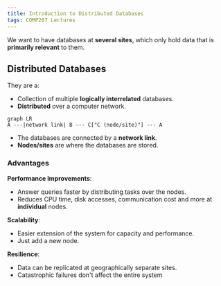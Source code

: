 ```yaml
---
title: Introduction to Distributed Databases
tags: COMP207 Lectures
---
```

We want to have databases at **several sites**, which only hold data that is **primarily relevant** to them.

## Distributed Databases
They are a:

* Collection of multiple **logically interrelated** databases.
* **Distributed** over a computer network.

```mermaid
graph LR
A ---|network link| B --- C["C (node/site)"] --- A
```

* The databases are connected by a **network link**.
* **Nodes/sites** are where the databases are stored.

### Advantages

**Performance Improvements**:

* Answer queries faster by distributing tasks over the nodes.
* Reduces CPU time, disk accesses, communication cost and more at **individual** nodes.

**Scalability**:

* Easier extension of the system for capacity and performance.
* Just add a new node.

**Resilience**:

* Data can be replicated at geographically separate sites.
* Catastrophic failures don't affect the entire system